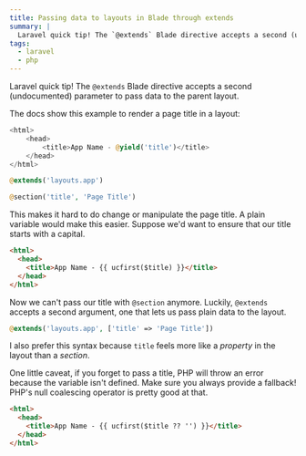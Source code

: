 ```yaml
---
title: Passing data to layouts in Blade through extends
summary: |
  Laravel quick tip! The `@extends` Blade directive accepts a second (undocumented) parameter to pass data to the parent layout.
tags:
  - laravel
  - php
---
```


Laravel quick tip! The `@extends` Blade directive accepts a second (undocumented) parameter to pass data to the parent layout.

The docs show this example to render a page title in a layout:

```php
<html>
    <head>
        <title>App Name - @yield('title')</title>
    </head>
</html>
```

```php
@extends('layouts.app')

@section('title', 'Page Title')
```

This makes it hard to do change or manipulate the page title. A plain variable would make this easier. Suppose we'd want to ensure that our title starts with a capital.

```html
<html>
  <head>
    <title>App Name - {{ ucfirst($title) }}</title>
  </head>
</html>
```

Now we can't pass our title with `@section` anymore. Luckily, `@extends` accepts a second argument, one that lets us pass plain data to the layout.

```php
@extends('layouts.app', ['title' => 'Page Title'])
```

I also prefer this syntax because `title` feels more like a _property_ in the layout than a _section_.

One little caveat, if you forget to pass a title, PHP will throw an error because the variable isn't defined. Make sure you always provide a fallback! PHP's null coalescing operator is pretty good at that.

```html
<html>
  <head>
    <title>App Name - {{ ucfirst($title ?? '') }}</title>
  </head>
</html>
```
